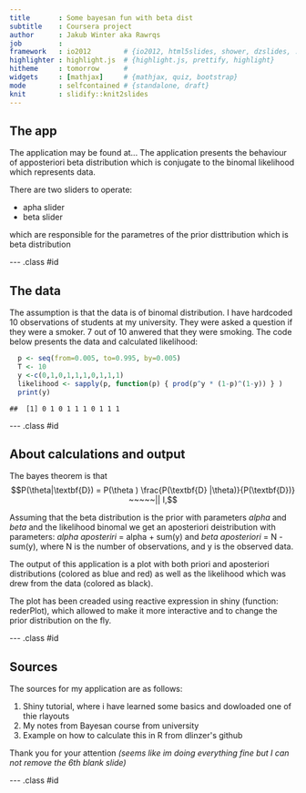 ```yaml
---
title       : Some bayesan fun with beta dist
subtitle    : Coursera project
author      : Jakub Winter aka Rawrqs
job         :
framework   : io2012        # {io2012, html5slides, shower, dzslides, ...}
highlighter : highlight.js  # {highlight.js, prettify, highlight}
hitheme     : tomorrow      #
widgets     : [mathjax]     # {mathjax, quiz, bootstrap}
mode        : selfcontained # {standalone, draft}
knit        : slidify::knit2slides
---
```


## The app 



The application may be found at...
The application presents the behaviour of apposteriori beta distribution which is conjugate to the binomal likelihood which represents data.

There are two sliders to operate:
* apha slider
* beta slider

which are responsible for the parametres of the prior disttribution which is beta distribution

--- .class #id

## The data

The assumption is that the data is of binomal distribution.
I have hardcoded 10 observations of students at my university. They were asked a question if they were a smoker. 7 out of 10 anwered that they were smoking.
The code below presents the data and calculated likelihood:


```r
  p <- seq(from=0.005, to=0.995, by=0.005)
  T <- 10
  y <-c(0,1,0,1,1,1,0,1,1,1)
  likelihood <- sapply(p, function(p) { prod(p^y * (1-p)^(1-y)) } )
  print(y)
```

```
##  [1] 0 1 0 1 1 1 0 1 1 1
```

--- .class #id

## About calculations and output



The bayes theorem is that
$$P(\theta|\textbf{D}) = P(\theta ) \frac{P(\textbf{D} |\theta)}{P(\textbf{D})} ~~~~~|| I,$$

Assuming that the beta distribution is the prior with parameters *alpha* and *beta* and the likelihood binomal we get an aposteriori deistribution with parameters:
*alpha aposteriri* = alpha + sum(y) and *beta aposteriori* = N - sum(y), where N is the number of observations, and y is the observed data.

The output of this application is a plot with both priori and aposteriori distributions (colored as blue and red) as well as the likelihood which was drew from the data (colored as black).

The plot has been creaded using reactive expression in shiny (function: rederPlot), which allowed to make it more interactive and to change the prior distribution on the fly.

--- .class #id


## Sources

The sources for my application are as follows:

1. Shiny tutorial, where i have learned some basics and dowloaded one of thie rlayouts
2. My notes from Bayesan course from university
3. Example on how to calculate this in R from dlinzer's github

Thank you for your attention
*(seems like im doing everything fine but I can not remove the 6th blank slide)*

--- .class #id
